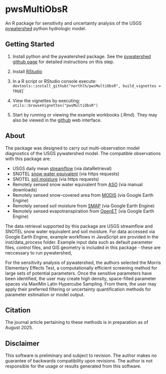 # pwsMultiObsR

An R package for sensitivity and uncertainty analysis of the USGS [pywatershed](https://github.com/EC-USGS/pywatershed) python hydrologic model.

## Getting Started

1. Install python and the pywatershed package. See the [pywatershed github page](https://github.com/EC-USGS/pywatershed) for detailed instructions on this step.

2. Install [RStudio](https://posit.co/downloads/)

3. In a R script or RStudio console execute: `devtools::install_github("northlh/pwsMultiObsR", build_vignettes = TRUE`)`

4. View the vignettes by executing: `utils::browseVignettes("pwsMultiObsR")`

5. Start by running or viewing the example workbooks (.Rmd). They may also be viewed in the [github]() web interface.

## About

The package was designed to carry out multi-observation model diagnostics of the USGS pywatershed model. The compatible observations with this package are:

- USGS daily mean [streamflow](https://cran.r-project.org/web/packages/dataRetrieval/index.html) (via dataRetrieval)
- SNOTEL [snow water equivalent](https://wcc.sc.egov.usda.gov/reportGenerator/) (via https requests)
- SNOTEL [soil moisture](https://wcc.sc.egov.usda.gov/reportGenerator/) (via https requests)
- Remotely sensed snow water equivalent from [ASO](https://www.airbornesnowobservatories.com/) (via manual downloads)
- Remotely sensed snow-covered area from [MODIS](https://developers.google.com/earth-engine/datasets/catalog/MODIS_061_MOD10A1) (via Google Earth Engine)
- Remotely sensed soil moisture from [SMAP](https://developers.google.com/earth-engine/datasets/catalog/NASA_SMAP_SPL4SMGP_008) (via Google Earth Engine)
- Remotely sensed evapotranspiration from [OpenET](https://developers.google.com/earth-engine/datasets/catalog/OpenET_ENSEMBLE_CONUS_GRIDMET_MONTHLY_v2_0) (via Google Earth Engine)

The data retrieval supported by this package are USGS streamflow and SNOTEL snow water equivalent and soil moisture. For data accessed via Google Earth Engine, example workflows in JavaScript are provided in the inst/data_process folder. Example input data such as default parameter files, control files, and GIS geometry is included in this package - these are neccessary to run pywatershed,

For the sensitivity analysis of pywatershed, the authors selected the Morris Elementary Effects Test, a computationally efficient screening method for large sets of potential parameters. Once the sensitive parameters have been identified, the user may create high density, space-filled parameter spaces via MaxiMin Latin Hypercube Sampling. From there, the user may apply their preferred filtering or uncertainty quantification methods for parameter estimation or model output.

## Citation

The journal article pertaining to these methods is in preparation as of August 2025.

## Disclaimer

This software is preliminary and subject to revision. The author makes no guarantee of backwards compatibility upon revisions. The author is not responsible for the usage or results generated from this software. 

